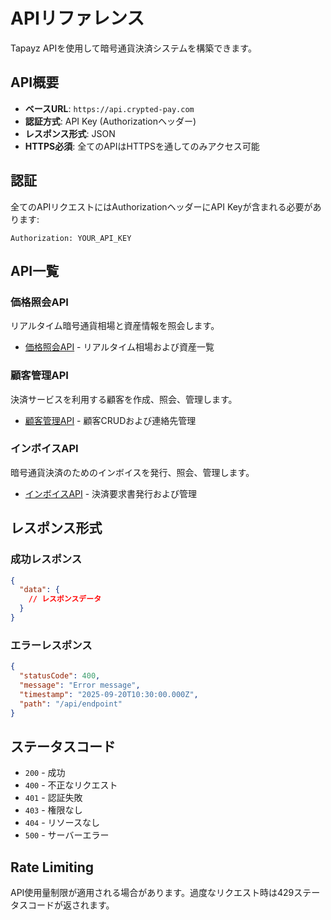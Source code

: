# APIリファレンス

Tapayz APIを使用して暗号通貨決済システムを構築できます。

## API概要

- **ベースURL**: `https://api.crypted-pay.com`
- **認証方式**: API Key (Authorizationヘッダー)
- **レスポンス形式**: JSON
- **HTTPS必須**: 全てのAPIはHTTPSを通してのみアクセス可能

## 認証

全てのAPIリクエストにはAuthorizationヘッダーにAPI Keyが含まれる必要があります:

```http
Authorization: YOUR_API_KEY
```

## API一覧

### 価格照会API

リアルタイム暗号通貨相場と資産情報を照会します。

- [価格照会API](./price) - リアルタイム相場および資産一覧

### 顧客管理API

決済サービスを利用する顧客を作成、照会、管理します。

- [顧客管理API](./customer) - 顧客CRUDおよび連絡先管理

### インボイスAPI

暗号通貨決済のためのインボイスを発行、照会、管理します。

- [インボイスAPI](./invoice) - 決済要求書発行および管理

## レスポンス形式

### 成功レスポンス

```json
{
  "data": {
    // レスポンスデータ
  }
}
```

### エラーレスポンス

```json
{
  "statusCode": 400,
  "message": "Error message",
  "timestamp": "2025-09-20T10:30:00.000Z",
  "path": "/api/endpoint"
}
```

## ステータスコード

- `200` - 成功
- `400` - 不正なリクエスト
- `401` - 認証失敗
- `403` - 権限なし
- `404` - リソースなし
- `500` - サーバーエラー

## Rate Limiting

API使用量制限が適用される場合があります。過度なリクエスト時は429ステータスコードが返されます。